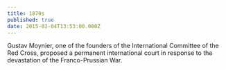 ```yaml
---
title: 1870s
published: true
date: 2015-02-04T13:53:00.000Z
---
```



Gustav Moynier, one of the founders of the International Committee of the Red Cross, proposed a permanent international court in response to the devastation of the Franco-Prussian War.